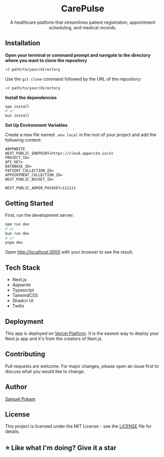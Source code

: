 <h1 align="center">CarePulse</h1>

<div align="center">
A healthcare platform that streamlines patient registration, appointment scheduling, and medical records.
</div>


## Installation

**Open your terminal or command prompt and navigate to the directory where you want to clone the repository**

```bash
cd path/to/your/directory
```

Use the `git clone` command followed by the URL of the repository:

```bash
cd path/to/your/directory
```

**Install the dependencies**

```bash
npm install
# or
bun install
```

**Set Up Environment Variables**

Create a new file named `.env.local` in the root of your project and add the following content:

```env
#APPWRITE
NEXT_PUBLIC_ENDPOINT=https://cloud.appwrite.io/v1
PROJECT_ID=
API_KEY=
DATABASE_ID=
PATIENT_COLLECTION_ID=
APPOINTMENT_COLLECTION_ID=
NEXT_PUBLIC_BUCKET_ID=

NEXT_PUBLIC_ADMIN_PASSKEY=111111
```

## Getting Started

First, run the development server:

```bash
npm run dev
# or
bun run dev
# or
pnpm dev
```

Open [http://localhost:3000](http://localhost:3000) with your browser to see the result.

## Tech Stack

- Next.js
- Appwrite
- Typescript
- TailwindCSS
- Shadcn UI
- Twilio

## Deployment

This app is deployed on [Vercel Platform](https://vercel.com). It is the easiest way to deploy your Next.js app and it's from the creators of Next.js.

## Contributing

Pull requests are welcome. For major changes, please open an issue first to discuss what you would like to change.

## Author

[Samuel Pokam](https://github.com/RinKhimera)

## License

This project is licensed under the MIT License - see the [LICENSE](LICENSE) file for details.

## ⭐ Like what I'm doing? Give it a star
